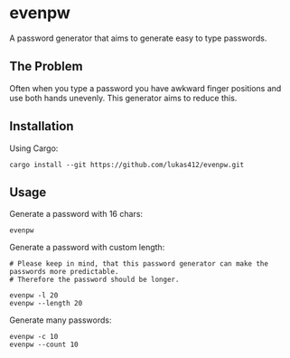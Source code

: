# evenpw

A password generator that aims to generate easy to type passwords.

## The Problem

Often when you type a password you have awkward finger positions and use both hands unevenly.
This generator aims to reduce this.

## Installation

Using Cargo:

    cargo install --git https://github.com/lukas412/evenpw.git

## Usage

Generate a password with 16 chars:

    evenpw

Generate a password with custom length:

    # Please keep in mind, that this password generator can make the passwords more predictable.
    # Therefore the password should be longer.

    evenpw -l 20
    evenpw --length 20

Generate many passwords:

    evenpw -c 10
    evenpw --count 10
